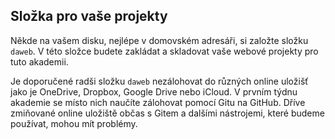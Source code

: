 ## Složka pro vaše projekty

Někde na vašem disku, nejlépe v domovském adresáři, si založte složku `daweb`. V této složce budete zakládat a skladovat vaše webové projekty pro tuto akademii.

Je doporučené radši složku `daweb` nezálohovat do různých online uložišť jako je OneDrive, Dropbox, Google Drive nebo iCloud. V prvním týdnu akademie se místo nich naučíte zálohovat pomocí Gitu na GitHub. Dříve zmiňované online uložiště občas s Gitem a dalšími nástrojemi, které budeme používat, mohou mít problémy.
